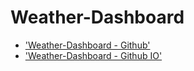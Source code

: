 # Weather-Dashboard


* ['Weather-Dashboard - Github'](https://github.com/Brooksteven/Weather-Tracker)
* ['Weather-Dashboard - Github IO'](https://brooksteven.github.io/Weather-Tracker/)





